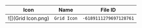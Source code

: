 | Icon | Name | File ID |
| ---  | ---  | ---     |
| ![](Grid Icon.png) | `Grid Icon` | `-6189111279697128761` |
